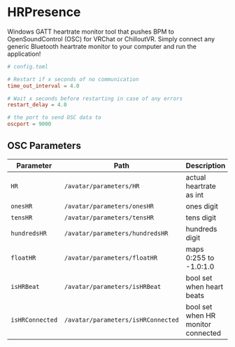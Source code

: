 # HRPresence

Windows GATT heartrate monitor tool that pushes BPM to OpenSoundControl (OSC) for VRChat or ChilloutVR.
Simply connect any generic Bluetooth heartrate monitor to your computer and run the application!

```toml
# config.toml

# Restart if x seconds of no communication
time_out_interval = 4.0

# Wait x seconds before restarting in case of any errors
restart_delay = 4.0

# the port to send OSC data to
oscport = 9000
```

## OSC Parameters

| Parameter       | Path                               | Description                        |
| --------------- | ---------------------------------- | ---------------------------------- |
| `HR`            | `/avatar/parameters/HR`            | actual heartrate as int            |
| `onesHR`        | `/avatar/parameters/onesHR`        | ones digit                         |
| `tensHR`        | `/avatar/parameters/tensHR`        | tens digit                         |
| `hundredsHR`    | `/avatar/parameters/hundredsHR`    | hundreds digit                     |
| `floatHR`       | `/avatar/parameters/floatHR`       | maps 0:255 to -1.0:1.0             |
| `isHRBeat`      | `/avatar/parameters/isHRBeat`      | bool set when heart beats          |
| `isHRConnected` | `/avatar/parameters/isHRConnected` | bool set when HR monitor connected |
